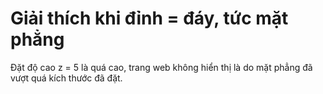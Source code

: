 # Giải thích khi đỉnh = đáy, tức mặt phẳng

Đặt độ cao z = 5 là quá cao, trang web không hiển thị là do mặt phẳng đã vượt quá kích thước đã đặt.

